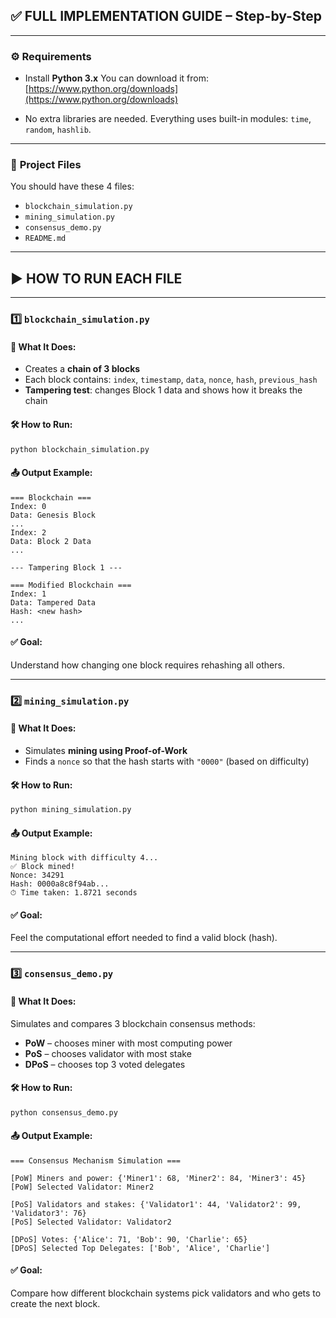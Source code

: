 

## ✅ FULL IMPLEMENTATION GUIDE – Step-by-Step

---

### ⚙️ **Requirements**

* Install **Python 3.x**
  You can download it from: [https://www.python.org/downloads](https://www.python.org/downloads)

* No extra libraries are needed. Everything uses built-in modules: `time`, `random`, `hashlib`.

---

### 📂 **Project Files**

You should have these 4 files:

* `blockchain_simulation.py`
* `mining_simulation.py`
* `consensus_demo.py`
* `README.md`

---

## ▶️ HOW TO RUN EACH FILE

---

### 1️⃣ `blockchain_simulation.py`

#### 🔧 What It Does:

* Creates a **chain of 3 blocks**
* Each block contains: `index`, `timestamp`, `data`, `nonce`, `hash`, `previous_hash`
* **Tampering test**: changes Block 1 data and shows how it breaks the chain

#### 🛠️ How to Run:

```bash
python blockchain_simulation.py
```

#### 📤 Output Example:

```
=== Blockchain ===
Index: 0
Data: Genesis Block
...
Index: 2
Data: Block 2 Data
...

--- Tampering Block 1 ---

=== Modified Blockchain ===
Index: 1
Data: Tampered Data
Hash: <new hash>
...
```

#### ✅ Goal:

Understand how changing one block requires rehashing all others.

---

### 2️⃣ `mining_simulation.py`

#### 🔧 What It Does:

* Simulates **mining using Proof-of-Work**
* Finds a `nonce` so that the hash starts with `"0000"` (based on difficulty)

#### 🛠️ How to Run:

```bash
python mining_simulation.py
```

#### 📤 Output Example:

```
Mining block with difficulty 4...
✅ Block mined!
Nonce: 34291
Hash: 0000a8c8f94ab...
⏱ Time taken: 1.8721 seconds
```

#### ✅ Goal:

Feel the computational effort needed to find a valid block (hash).

---

### 3️⃣ `consensus_demo.py`

#### 🔧 What It Does:

Simulates and compares 3 blockchain consensus methods:

* **PoW** – chooses miner with most computing power
* **PoS** – chooses validator with most stake
* **DPoS** – chooses top 3 voted delegates

#### 🛠️ How to Run:

```bash
python consensus_demo.py
```

#### 📤 Output Example:

```
=== Consensus Mechanism Simulation ===

[PoW] Miners and power: {'Miner1': 68, 'Miner2': 84, 'Miner3': 45}
[PoW] Selected Validator: Miner2

[PoS] Validators and stakes: {'Validator1': 44, 'Validator2': 99, 'Validator3': 76}
[PoS] Selected Validator: Validator2

[DPoS] Votes: {'Alice': 71, 'Bob': 90, 'Charlie': 65}
[DPoS] Selected Top Delegates: ['Bob', 'Alice', 'Charlie']
```

#### ✅ Goal:

Compare how different blockchain systems pick validators and who gets to create the next block.
